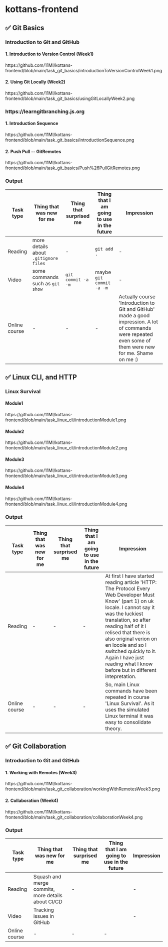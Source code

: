 # kottans-frontend

## ✅ Git Basics

<h3>Introduction to Git and GitHub</h3>

<h4>1. Introduction to Version Control (Week1)</h4>
https://github.com/11MI/kottans-frontend/blob/main/task_git_basics/introductionToVersionControlWeek1.png
<h4>2. Using Git Locally (Week2)</h4>
https://github.com/11MI/kottans-frontend/blob/main/task_git_basics/usingGitLocallyWeek2.png

<h3>https://learngitbranching.js.org</h3>
<h4>1. Introduction Sequence</h4>
https://github.com/11MI/kottans-frontend/blob/main/task_git_basics/introductionSequence.png
<h4>2. Push Pull -- GitRemotes</h4>
https://github.com/11MI/kottans-frontend/blob/main/task_git_basics/Push%26PullGitRemotes.png


<h3>Output</h3>

| Task type  | Thing that was new for me | Thing that surprised me | Thing that I am going to use in the future| Impression |
| ------------- | ------------- | ------------- | ------------- | ------------- |
| Reading  | more details about `.gitignore files` | - | `git add .`|-|
| Video  | some commands such as `git show` | `git commit -a -m` | maybe `git commit -a -m` |-|
| Online course  |-|-|-| Actually course 'Introduction to Git and GitHub' made a good impression. A lot of commands were repeated even some of them were new for me. Shame on me :)|

## ✅ Linux CLI, and HTTP

<h3>Linux Survival</h3>

<h4>Module1</h4>
https://github.com/11MI/kottans-frontend/blob/main/task_linux_cli/introductionModule1.png
<h4>Module2</h4>
https://github.com/11MI/kottans-frontend/blob/main/task_linux_cli/introductionModule2.png
<h4>Module3</h4>
https://github.com/11MI/kottans-frontend/blob/main/task_linux_cli/introductionModule3.png
<h4>Module4</h4>
https://github.com/11MI/kottans-frontend/blob/main/task_linux_cli/introductionModule4.png


<h3>Output</h3>

| Task type  | Thing that was new for me | Thing that surprised me | Thing that I am going to use in the future | Impression                                                                                                                                                                                                                                                                                                                                                          |
| ------------- |--------------------------|-------------------------|--------------------------------------------|---------------------------------------------------------------------------------------------------------------------------------------------------------------------------------------------------------------------------------------------------------------------------------------------------------------------------------------------------------------------|
| Reading  | - | - | - | At first I have started reading article 'HTTP: The Protocol Every Web Developer Must Know' (part 1) on uk locale. I cannot say it was the luckiest translation, so after reading half of it I relised that there is also original verion on en locole and so I switched quickly to it. Again I have just reading what I know before but in different intepretation. |
| Online course  | - | - | - | So, main Linux commands have been repeated in course 'Linux Survival'. As it uses the simulated Linux terminal it was easy to consolidate theory.                                                                                                                                                                                                                   |

## ✅ Git Collaboration
<h3>Introduction to Git and GitHub</h3>

<h4>1. Working with Remotes (Week3)</h4>
https://github.com/11MI/kottans-frontend/blob/main/task_git_collaboration/workingWithRemotesWeek3.png

<h4>2. Collaboration (Week4)</h4>
https://github.com/11MI/kottans-frontend/blob/main/task_git_collaboration/collaborationWeek4.png

<h3>Output</h3>

| Task type  | Thing that was new for me                          | Thing that surprised me | Thing that I am going to use in the future| Impression |
| ------------- |----------------------------------------------------| ------------- | ------------- | ------------- |
| Reading  | Squash and merge commits, more details about CI/CD | - | |-|
| Video  | Tracking issues in GitHub | |  |-|
| Online course  | - |-|-| |